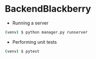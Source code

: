 # BackendBlackberry

- Running a server
```bash
(venv) $ python manager.py runserver
```

- Performing unit tests
```bash
(venv) $ pytest
```
